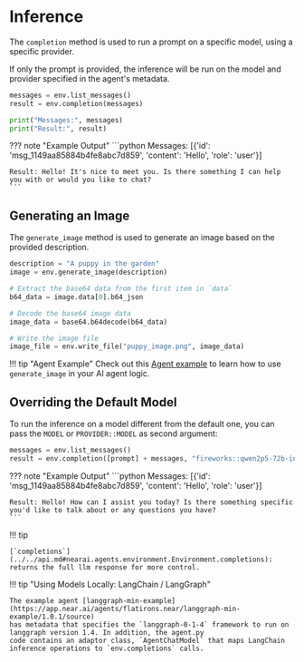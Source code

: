# Inference

The `completion` method is used to run a prompt on a specific model, using a specific provider.

<!-- Add link to models and providers -->

If only the prompt is provided, the inference will be run on the model and provider specified in the agent's metadata.

```python
messages = env.list_messages()
result = env.completion(messages)

print("Messages:", messages)
print("Result:", result)
```

??? note "Example Output"
    ```python
    Messages: [{'id': 'msg_1149aa85884b4fe8abc7d859', 'content': 'Hello', 'role': 'user'}]

    Result: Hello! It's nice to meet you. Is there something I can help you with or would you like to chat?
    ```

## Generating an Image

The `generate_image` method is used to generate an image based on the provided description.


```python
description = "A puppy in the garden"
image = env.generate_image(description)

# Extract the base64 data from the first item in `data`
b64_data = image.data[0].b64_json

# Decode the base64 image data
image_data = base64.b64decode(b64_data)

# Write the image file
image_file = env.write_file("puppy_image.png", image_data)
```

!!! tip "Agent Example"
    Check out this [Agent example](https://app.near.ai/agents/bucanero.near/image_agent/latest/source) to learn how to use `generate_image` in your AI agent logic.

## Overriding the Default Model

To run the inference on a model different from the default one, you can pass the `MODEL` or `PROVIDER::MODEL` as second argument:

```python
messages = env.list_messages()
result = env.completion([prompt] + messages, "fireworks::qwen2p5-72b-instruct")
```

??? note "Example Output"
    ```python
    Messages: [{'id': 'msg_1149aa85884b4fe8abc7d859', 'content': 'Hello', 'role': 'user'}]

    Result: Hello! How can I assist you today? Is there something specific you'd like to talk about or any questions you have?
    ```

!!! tip

    [`completions`](../../api.md#nearai.agents.environment.Environment.completions): returns the full llm response for more control.


!!! tip "Using Models Locally: LangChain / LangGraph"

    The example agent [langgraph-min-example](https://app.near.ai/agents/flatirons.near/langgraph-min-example/1.0.1/source)
    has metadata that specifies the `langgraph-0-1-4` framework to run on langgraph version 1.4. In addition, the agent.py
    code contains an adaptor class, `AgentChatModel` that maps LangChain inference operations to `env.completions` calls.
